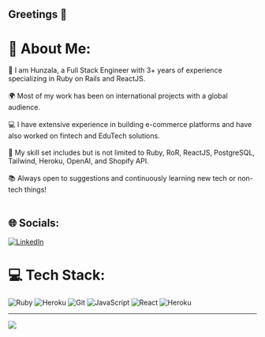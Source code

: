 ## Greetings 👋

# 💫 About Me:
🚀 I am Hunzala, a Full Stack Engineer with 3+ years of experience specializing in Ruby on Rails and ReactJS. <br><br>
🌍 Most of my work has been on international projects with a global audience. <br><br>
💻 I have extensive experience in building e-commerce platforms and have also worked on fintech and EduTech solutions. <br><br>
🔧 My skill set includes but is not limited to Ruby, RoR, ReactJS, PostgreSQL, Tailwind, Heroku, OpenAI, and Shopify API. <br><br>
📚 Always open to suggestions and continuously learning new tech or non-tech things! <br><br>

## 🌐 Socials:
[![LinkedIn](https://img.shields.io/badge/LinkedIn-%230077B5.svg?logo=linkedin&logoColor=white)](https://linkedin.com/in/https://www.linkedin.com/in/hunzalamalik/) 

# 💻 Tech Stack:
![Ruby](https://img.shields.io/badge/ruby-%23CC342D.svg?style=for-the-badge&logo=ruby&logoColor=white) ![Heroku](https://img.shields.io/badge/heroku-%23430098.svg?style=for-the-badge&logo=heroku&logoColor=white) ![Git](https://img.shields.io/badge/git-%23F05033.svg?style=for-the-badge&logo=git&logoColor=white) ![JavaScript](https://img.shields.io/badge/javascript-%23323330.svg?style=for-the-badge&logo=javascript&logoColor=%23F7DF1E) ![React](https://img.shields.io/badge/react-%2320232a.svg?style=for-the-badge&logo=react&logoColor=%2361DAFB) ![Heroku](https://img.shields.io/badge/heroku-%23430098.svg?style=for-the-badge&logo=heroku&logoColor=white)

---
[![](https://visitcount.itsvg.in/api?id=HunzalaMalik&icon=0&color=6)](https://visitcount.itsvg.in)

